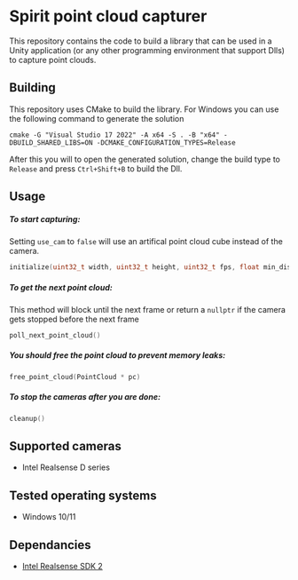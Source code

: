 # Spirit point cloud capturer
This repository contains the code to build a library that can be used in a Unity application (or any other programming environment that support Dlls) to capture point clouds.

## Building
This repository uses CMake to build the library. For Windows you can use the following command to generate the solution

 ```
 cmake -G "Visual Studio 17 2022" -A x64 -S . -B "x64" -DBUILD_SHARED_LIBS=ON -DCMAKE_CONFIGURATION_TYPES=Release
 ```
After this you will to open the generated solution, change the build type to `Release` and press `Ctrl+Shift+B` to build the  Dll.

## Usage

##### To start capturing:
Setting `use_cam` to `false` will use an artifical point cloud cube instead of the camera.
 ```c++
initialize(uint32_t width, uint32_t height, uint32_t fps, float min_dist, float max_dist, bool _use_cam)
 ```

##### To get the next point cloud:
This method will block until the next frame or return a `nullptr` if the camera gets stopped before the next frame
```c++
poll_next_point_cloud()
```

##### You should free the point cloud to prevent memory leaks:
```c++
free_point_cloud(PointCloud * pc)
```

##### To stop the cameras after you are done:
```c++
cleanup()
```

## Supported cameras
- Intel Realsense D series 

## Tested operating systems
- Windows 10/11

## Dependancies
- [Intel Realsense SDK 2](https://www.intelrealsense.com/sdk-2/)